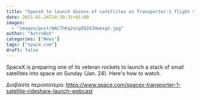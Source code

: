 ```yaml
---
title: "SpaceX to launch dozens of satellites on Transporter-1 flight Sunday and you can watch it live"
date: 2021-01-24T14:30:31+01:00
images:
  - "images/post/WAC7hKq2uCg8QZdJHwexgV.jpg"
author: "AstroBot"
categories: ["News"]
tags: ["space.com"]
draft: false
---
```


SpaceX is preparing one of its veteran rockets to launch a stack of small satellites into space on Sunday (Jan. 24). Here's how to watch. 

Διαβάστε περισσότερα: https://www.space.com/spacex-transporter-1-satellite-rideshare-launch-webcast
